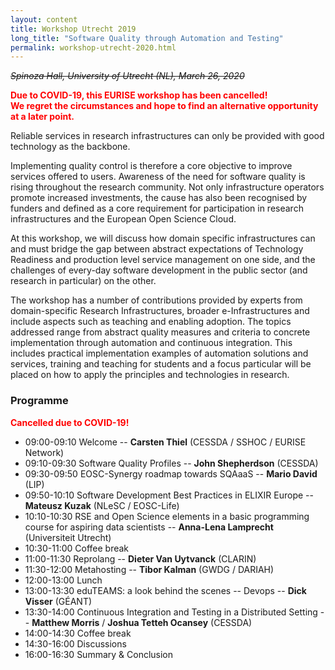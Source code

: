 ```yaml
---
layout: content
title: Workshop Utrecht 2019
long_title: "Software Quality through Automation and Testing"
permalink: workshop-utrecht-2020.html
---
```


~~*Spinoza Hall, University of Utrecht (NL), March 26, 2020*~~

<span style="color: #ff0000;">**Due to COVID-19, this EURISE workshop has been cancelled!<br>
We regret the circumstances and hope to find an alternative opportunity at a later point.**</span>


Reliable services in research infrastructures can only be provided with good technology as the backbone.

Implementing quality control is therefore a core objective to improve services offered to users.
Awareness of the need for software quality is rising throughout the research community.
Not only infrastructure operators promote increased investments, the cause has also been recognised by funders
and defined as a core requirement for participation in research infrastructures and the European Open Science Cloud.

At this workshop, we will discuss how domain specific infrastructures can and must bridge the gap
between abstract expectations of Technology Readiness and production level service management on one side,
and the challenges of every-day software development in the public sector (and research in particular) on the other.

The workshop has a number of contributions provided by experts from domain-specific Research Infrastructures,
broader e-Infrastructures and include aspects such as teaching and enabling adoption.
The topics addressed range from abstract quality measures and criteria to concrete implementation through automation and continuous integration.
This includes practical implementation examples of automation solutions and services,
training and teaching for students and a focus particular will be placed on how to apply the principles and technologies in research.

### Programme

<span style="color: #ff0000;">**Cancelled due to COVID-19!**</span>

* 09:00-09:10 	Welcome -- **Carsten Thiel** (CESSDA / SSHOC / EURISE Network)
* 09:10-09:30 	Software Quality Profiles -- **John Shepherdson** (CESSDA)
* 09:30-09:50 	EOSC-Synergy roadmap towards SQAaaS -- **Mario David** (LIP)
* 09:50-10:10 	Software Development Best Practices in ELIXIR Europe -- **Mateusz Kuzak** (NLeSC / EOSC-Life)
* 10:10-10:30 	RSE and Open Science elements in a basic programming course for aspiring data scientists -- **Anna-Lena Lamprecht** (Universiteit Utrecht)
* 10:30-11:00 	Coffee break
* 11:00-11:30 	Reprolang -- **Dieter Van Uytvanck** (CLARIN)
* 11:30-12:00 	Metahosting -- **Tibor Kalman** (GWDG / DARIAH)
* 12:00-13:00 	Lunch
* 13:00-13:30 	eduTEAMS: a look behind the scenes -- Devops -- **Dick Visser** (GÉANT)
* 13:30-14:00 	Continuous Integration and Testing in a Distributed Setting --  **Matthew Morris** / **Joshua Tetteh Ocansey** (CESSDA)
* 14:00-14:30 	Coffee break
* 14:30-16:00 	Discussions
* 16:00-16:30 	Summary & Conclusion
